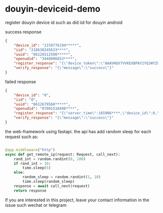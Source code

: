 # douyin-deviceid-demo
register douyin device id such as did iid for douyin android 


success response
```json
{
    "device_id": "2159776194*****",
    "iid": "218630245633****",
    "uuid": "86126512500*****",
    "openudid": "3448906853****",
    "register_response": "{\"device_token\":\"AAAVHQV7VVKEXBPAY2YQJWYZUDYSFLM52NV7XVBB26SETU434YMPAI6RVYWXTNNOHCDBGJHT5TLACEPHEZ5FTO36EXJZBW2GNPFLZT5I6P7GMAB72CBLHE*****\",\"server_time\":165906****,\"device_id\":2159776194*****,\"install_id\":218630245633****,\"device_id_str\":\"21597761940****\",\"install_id_str\":\"2186302456****\",\"new_user\":1}",
    "verify_response": "{\"message\":\"success\"}"
}


```

failed response
```json
{
    "device_id": "0",
    "iid": "0",
    "uuid": "8612679568*****",
    "openudid": "07001518498****",
    "register_response": "{\"server_time\":165906****,\"device_id\":0,\"install_id\":0,\"device_id_str\":\"0\",\"install_id_str\":\"0\",\"new_user\":0}",
    "verify_response": "{\"message\":\"success\"}"
}

```

the web-framework using fastapi.
the api has add random sleep for each request such as:
```python

@app.middleware("http")
async def get_remote_ip(request: Request, call_next):
    rand_int = random.randint(0, 100)
    if rand_int > 10:
        time.sleep(5)
    else:
        random_sleep = random.randint(1, 10)
        time.sleep(random_sleep)
    response = await call_next(request)
    return response

```

If you are interested in this project, leave your contact information in the issue such wechat or telegram
